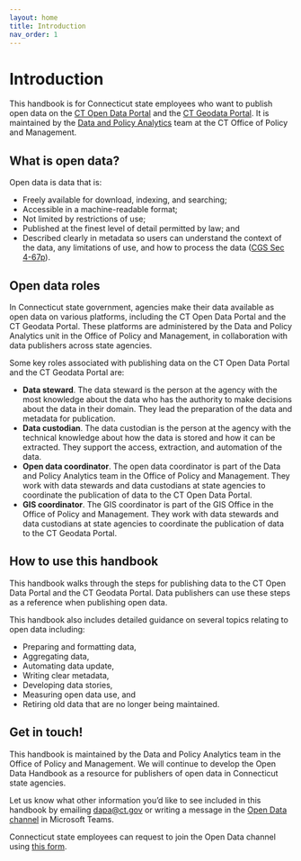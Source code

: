 ```yaml
---
layout: home
title: Introduction
nav_order: 1
---
```

# Introduction 

This handbook is for Connecticut state employees who want to publish open data on the [CT Open Data Portal](https://data.ct.gov/) and the [CT Geodata Portal](https://geodata.ct.gov/). It is maintained by the [Data and Policy Analytics](https://portal.ct.gov/datapolicy/) team at the CT Office of Policy and Management.

## What is open data? 

Open data is data that is: 

* Freely available for download, indexing, and searching;
* Accessible in a machine-readable format; 
* Not limited by restrictions of use; 
* Published at the finest level of detail permitted by law; and 
* Described clearly in metadata so users can understand the context of the data, any limitations of use, and how to process the data ([CGS Sec 4-67p](https://www.cga.ct.gov/current/pub/chap_050.htm#sec_4-67p)).

## Open data roles

In Connecticut state government, agencies make their data available as open data on various platforms, including the CT Open Data Portal and the CT Geodata Portal. These platforms are administered by the Data and Policy Analytics unit in the Office of Policy and Management, in collaboration with data publishers across state agencies.

Some key roles associated with publishing data on the CT Open Data Portal and the CT Geodata Portal are: 

* **Data steward**. The data steward is the person at the agency with the most knowledge about the data who has the authority to make decisions about the data in their domain. They lead the preparation of the data and metadata for publication. 
* **Data custodian**. The data custodian is the person at the agency with the technical knowledge about how the data is stored and how it can be extracted. They support the access, extraction, and automation of the data. 
* **Open data coordinator**. The open data coordinator is part of the Data and Policy Analytics team in the Office of Policy and Management. They work with data stewards and data custodians at state agencies to coordinate the publication of data to the CT Open Data Portal. 
* **GIS coordinator**. The GIS coordinator is part of the GIS Office in the Office of Policy and Management. They work with data stewards and data custodians at state agencies to coordinate the publication of data to the CT Geodata Portal. 

## How to use this handbook 

This handbook walks through the steps for publishing data to the CT Open Data Portal and the CT Geodata Portal. Data publishers can use these steps as a reference when publishing open data. 

This handbook also includes detailed guidance on several topics relating to open data including: 

* Preparing and formatting data,
* Aggregating data,
* Automating data update,
* Writing clear metadata,
* Developing data stories,
* Measuring open data use, and
* Retiring old data that are no longer being maintained.

## Get in touch!

This handbook is maintained by the Data and Policy Analytics team in the Office of Policy and Management. We will continue to develop the Open Data Handbook as a resource for publishers of open data in Connecticut state agencies. 

Let us know what other information you’d like to see included in this handbook by emailing [dapa@ct.gov](mailto:dapa@ct.gov) or writing a message in the [Open Data channel](https://teams.microsoft.com/l/channel/19%3aby3J-Sxn821cmhl_aTjmxUfRlz90F7Nzhn20G9zqDOA1%40thread.tacv2/General?groupId=620a4f72-4ad4-43ce-93a4-0079cb317718&tenantId=118b7cfa-a3dd-48b9-b026-31ff69bb738b) in Microsoft Teams.

Connecticut state employees can request to join the Open Data channel using [this form](https://forms.office.com/Pages/ResponsePage.aspx?id=-nyLEd2juUiwJjH_abtzi5L_xJbiJ_5BoyF_jDckfpJUM1JNU0ZMNVhZRFA0MVlYOUdCNjA1TkRTWC4u). 
